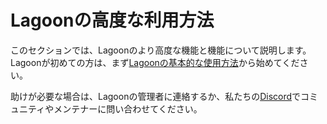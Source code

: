 # Lagoonの高度な利用方法

このセクションでは、Lagoonのより高度な機能と機能について説明します。Lagoonが初めての方は、まず[Lagoonの基本的な使用方法](../using-lagoon-the-basics/index.md)から始めてください。

助けが必要な場合は、Lagoonの管理者に連絡するか、私たちの[Discord](../community/discord.md)でコミュニティやメンテナーに問い合わせてください。
